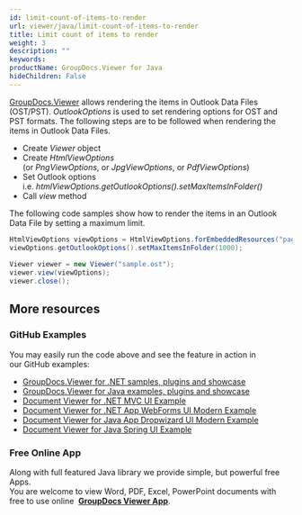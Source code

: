 ```yaml
---
id: limit-count-of-items-to-render
url: viewer/java/limit-count-of-items-to-render
title: Limit count of items to render
weight: 3
description: ""
keywords: 
productName: GroupDocs.Viewer for Java
hideChildren: False
---
```

[GroupDocs.Viewer](https://products.groupdocs.com/viewer/java) allows rendering the items in Outlook Data Files (OST/PST). *OutlookOptions* is used to set rendering options for OST and PST formats. The following steps are to be followed when rendering the items in Outlook Data Files.

*   Create *Viewer* object
*   Create *HtmlViewOptions* (or *PngViewOptions*, or *JpgViewOptions*, or *PdfViewOptions*)
*   Set Outlook options i.e. *htmlViewOptions.getOutlookOptions().setMaxItemsInFolder()*
*   Call *view* method

The following code samples show how to render the items in an Outlook Data File by setting a maximum limit.

```java
HtmlViewOptions viewOptions = HtmlViewOptions.forEmbeddedResources("page_{0}.html");
viewOptions.getOutlookOptions().setMaxItemsInFolder(1000);
 
Viewer viewer = new Viewer("sample.ost");
viewer.view(viewOptions);
viewer.close();
```

## More resources
### GitHub Examples
You may easily run the code above and see the feature in action in our GitHub examples:
*   [GroupDocs.Viewer for .NET samples, plugins and showcase](https://github.com/groupdocs-viewer/GroupDocs.Viewer-for-.NET)    
*   [GroupDocs.Viewer for Java examples, plugins and showcase](https://github.com/groupdocs-viewer/GroupDocs.Viewer-for-Java)    
*   [Document Viewer for .NET MVC UI Example](https://github.com/groupdocs-viewer/GroupDocs.Viewer-for-.NET-MVC)    
*   [Document Viewer for .NET App WebForms UI Modern Example](https://github.com/groupdocs-viewer/GroupDocs.Viewer-for-.NET-WebForms)    
*   [Document Viewer for Java App Dropwizard UI Modern Example](https://github.com/groupdocs-viewer/GroupDocs.Viewer-for-Java-Dropwizard)    
*   [Document Viewer for Java Spring UI Example](https://github.com/groupdocs-viewer/GroupDocs.Viewer-for-Java-Spring)
    
### Free Online App
Along with full featured Java library we provide simple, but powerful free Apps.  
You are welcome to view Word, PDF, Excel, PowerPoint documents with free to use online  **[GroupDocs Viewer App](https://products.groupdocs.app/viewer)**.